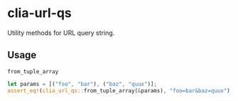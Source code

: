 # clia-url-qs

Utility methods for URL query string.

## Usage

`from_tuple_array`

```rust
let params = [("foo", "bar"), ("baz", "quux")];
assert_eq!(clia_url_qs::from_tuple_array(&params), "foo=bar&baz=quux");
```

